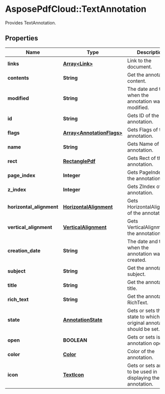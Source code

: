 # AsposePdfCloud::TextAnnotation
Provides TextAnnotation.

## Properties
Name | Type | Description | Notes
------------ | ------------- | ------------- | -------------
**links** | [**Array&lt;Link&gt;**](Link.md) | Link to the document. | [optional] 
**contents** | **String** | Get the annotation content. | [optional] 
**modified** | **String** | The date and time when the annotation was last modified. | [optional] 
**id** | **String** | Gets ID of the annotation. | [optional] 
**flags** | [**Array&lt;AnnotationFlags&gt;**](AnnotationFlags.md) | Gets Flags of the annotation. | [optional] 
**name** | **String** | Gets Name of the annotation. | [optional] 
**rect** | [**RectanglePdf**](RectanglePdf.md) | Gets Rect of the annotation. | [optional] 
**page_index** | **Integer** | Gets PageIndex of the annotation. | [optional] 
**z_index** | **Integer** | Gets ZIndex of the annotation. | [optional] 
**horizontal_alignment** | [**HorizontalAlignment**](HorizontalAlignment.md) | Gets HorizontalAlignment of the annotation. | [optional] 
**vertical_alignment** | [**VerticalAlignment**](VerticalAlignment.md) | Gets VerticalAlignment of the annotation. | [optional] 
**creation_date** | **String** | The date and time when the annotation was created. | [optional] 
**subject** | **String** | Get the annotation subject. | [optional] 
**title** | **String** | Get the annotation title. | [optional] 
**rich_text** | **String** | Get the annotation RichText. | [optional] 
**state** | [**AnnotationState**](AnnotationState.md) | Gets or sets the state to which the original annotation should be set. | [optional] 
**open** | **BOOLEAN** | Gets or sets is the annotation open. | [optional] 
**color** | [**Color**](Color.md) | Color of the annotation. | [optional] 
**icon** | [**TextIcon**](TextIcon.md) | Gets or sets an icon to be used in displaying the annotation. | [optional] 


